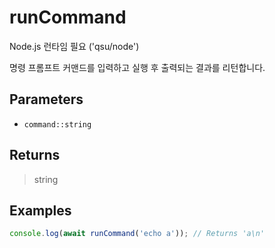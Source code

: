 # runCommand <Badge type="tip" text="JavaScript" />

<span class="node-required">Node.js 런타임 필요 ('qsu/node')</span>

명령 프롬프트 커맨드를 입력하고 실행 후 출력되는 결과를 리턴합니다.

## Parameters

- `command::string`

## Returns

> string

## Examples

```javascript
console.log(await runCommand('echo a')); // Returns 'a\n'
```
